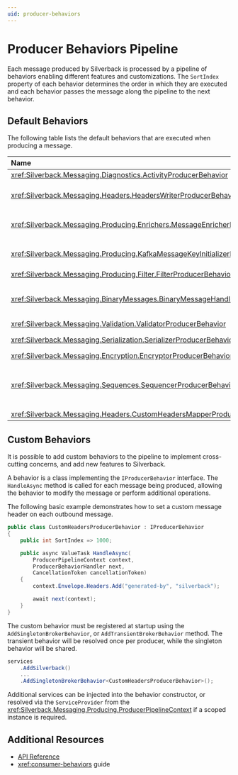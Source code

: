```yaml
---
uid: producer-behaviors
---
```


# Producer Behaviors Pipeline

Each message produced by Silverback is processed by a pipeline of behaviors enabling different features and customizations. The `SortIndex` property of each behavior determines the order in which they are executed and each behavior passes the message along the pipeline to the next behavior.

## Default Behaviors

The following table lists the default behaviors that are executed when producing a message.

Name | Index | Description
:-- |------:| :--
<xref:Silverback.Messaging.Diagnostics.ActivityProducerBehavior> |   100 | Starts an [Activity](https://docs.microsoft.com/en-us/dotnet/api/system.diagnostics.activity) and adds the tracing information to the message headers.
<xref:Silverback.Messaging.Headers.HeadersWriterProducerBehavior> |   200 | Maps the properties decorated with the <xref:Silverback.Messaging.Messages.HeaderAttribute> to the message headers.
<xref:Silverback.Messaging.Producing.Enrichers.MessageEnricherProducerBehavior> |   250 | Invokes all the <xref:Silverback.Messaging.Producing.Enrichers.IOutboundMessageEnricher> configured for to the endpoint.
<xref:Silverback.Messaging.Producing.KafkaMessageKeyInitializerProducerBehavior> |   300 | Sets the Kafka key with the value from the properties decorated with the `KafkaKeyMemberAttribute` and ensures that a random key is generated when chunking is enabled and no key is set.
<xref:Silverback.Messaging.Producing.Filter.FilterProducerBehavior> |   400 | Applies the configured filters to the message being produced.
<xref:Silverback.Messaging.BinaryMessages.BinaryMessageHandlerProducerBehavior> |   500 | Switches to the <xref:Silverback.Messaging.BinaryMessages.BinaryMessageSerializer> if the message being produced implements the <xref:Silverback.Messaging.Messages.IBinaryMessage> interface.
<xref:Silverback.Messaging.Validation.ValidatorProducerBehavior> | 550 | Validates the message being produced.
<xref:Silverback.Messaging.Serialization.SerializerProducerBehavior> | 600 | Serializes the message being produced using the configured <xref:Silverback.Messaging.Serialization.IMessageSerializer>.
<xref:Silverback.Messaging.Encryption.EncryptorProducerBehavior> |   700 | Encrypts the message when encryption is enabled.
<xref:Silverback.Messaging.Sequences.SequencerProducerBehavior> | 800 | Uses the available implementations of <xref:Silverback.Messaging.Sequences.ISequenceWriter> (e.g. <xref:Silverback.Messaging.Sequences.Chunking.ChunkSequenceWriter>) to set the proper headers and split the published message or messages set to create the sequences.
<xref:Silverback.Messaging.Headers.CustomHeadersMapperProducerBehavior> |  1000 | Applies the custom header name mappings.

## Custom Behaviors

It is possible to add custom behaviors to the pipeline to implement cross-cutting concerns, and add new features to Silverback.

A behavior is a class implementing the `IProducerBehavior` interface. The `HandleAsync` method is called for each message being produced, allowing the behavior to modify the message or perform additional operations.

The following basic example demonstrates how to set a custom message header on each outbound message.

```csharp
public class CustomHeadersProducerBehavior : IProducerBehavior
{
    public int SortIndex => 1000;

    public async ValueTask HandleAsync(
        ProducerPipelineContext context,
        ProducerBehaviorHandler next,
        CancellationToken cancellationToken)
    {
        context.Envelope.Headers.Add("generated-by", "silverback");

        await next(context);
    }
}
```

The custom behavior must be registered at startup using the `AddSingletonBrokerBehavior`, or `AddTransientBrokerBehavior` method. The transient behavior will be resolved once per producer, while the singleton behavior will be shared.

```csharp
services
    .AddSilverback()
    ...
    .AddSingletonBrokerBehavior<CustomHeadersProducerBehavior>();
```

Additional services can be injected into the behavior constructor, or resolved via the `ServiceProvider` from the <xref:Silverback.Messaging.Producing.ProducerPipelineContext> if a scoped instance is required.

## Additional Resources

* [API Reference](xref:Silverback)
* <xref:consumer-behaviors> guide
